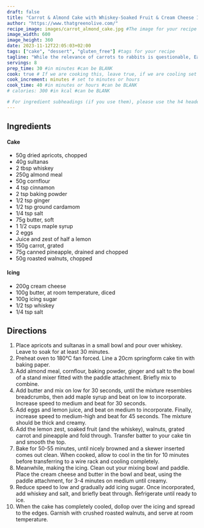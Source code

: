 ```yaml
---
draft: false
title: "Carrot & Almond Cake with Whiskey-Soaked Fruit & Cream Cheese Icing"
author: "https://www.thatgreenolive.com/"
recipe_image: images/carrot_almond_cake.jpg #The image for your recipe
image_width: 600
image_height: 360
date: 2023-11-12T22:05:03+02:00
tags: ["cake", "dessert", "gluten_free"] #tags for your recipe
tagline: "While the relevance of carrots to rabbits is questionable, Easter is here and that’s excuse enough to make a carrot cake."
servings: 8
prep_time: 30 #in minutes #can be BLANK
cook: true # If we are cooking this, leave true, if we are cooling set to false
cook_increment: minutes # set to minutes or hours
cook_time: 40 #in minutes or hours #can be BLANK
# calories: 300 #in kcal #can be BLANK

# For ingredient subheadings (if you use them), please use the h4 header.  For print view I have those elements targeted
---
```



## Ingredients

#### Cake
- 50g dried apricots, chopped
- 40g sultanas
- 2 tbsp whiskey
- 250g almond meal
- 50g cornflour
- 4 tsp cinnamon
- 2 tsp baking powder
- 1/2 tsp ginger
- 1/2 tsp ground cardamom
- 1/4 tsp salt
- 75g butter, soft
- 1 1/2 cups maple syrup
- 2 eggs
- Juice and zest of half a lemon
- 150g carrot, grated
- 75g canned pineapple, drained and chopped
- 50g roasted walnuts, chopped

#### Icing
- 200g cream cheese
- 100g butter, at room temperature, diced
- 100g icing sugar
- 1/2 tsp whiskey
- 1/4 tsp salt

## Directions

1. Place apricots and sultanas in a small bowl and pour over whiskey. Leave to soak for at least 30 minutes.
2.  Preheat oven to 180°C fan forced. Line a 20cm springform cake tin with baking paper.
3.  Add almond meal, cornflour, baking powder, ginger and salt to the bowl of a stand mixer fitted with the paddle attachment. Briefly mix to combine.
4.  Add butter and mix on low for 30 seconds, until the mixture resembles breadcrumbs, then add maple syrup and beat on low to incorporate. Increase speed to medium and beat for 30 seconds.
5.  Add eggs and lemon juice, and beat on medium to incorporate. Finally, increase speed to medium-high and beat for 45 seconds. The mixture should be thick and creamy.
6.  Add the lemon zest, soaked fruit (and the whiskey), walnuts, grated carrot and pineapple and fold through. Transfer batter to your cake tin and smooth the top.
7.  Bake for 50-55 minutes, until nicely browned and a skewer inserted comes out clean. When cooked, allow to cool in the tin for 10 minutes before transferring to a wire rack and cooling completely.
8.  Meanwhile, making the icing. Clean out your mixing bowl and paddle. Place the cream cheese and butter in the bowl and beat, using the paddle attachment, for 3-4 minutes on medium until creamy.
9.  Reduce speed to low and gradually add icing sugar. Once incorporated, add whiskey and salt, and briefly beat through. Refrigerate until ready to ice.
10. When the cake has completely cooled, dollop over the icing and spread to the edges. Garnish with crushed roasted walnuts, and serve at room temperature.